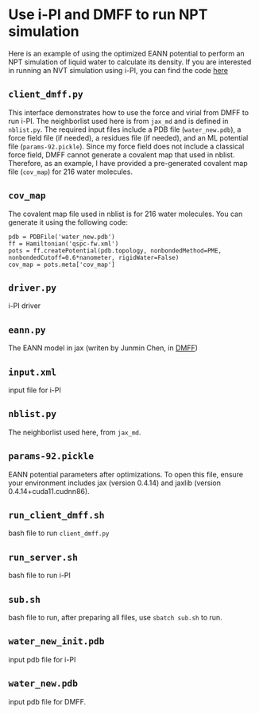 # Use i-PI and DMFF to run NPT simulation

Here is an example of using the optimized EANN potential to perform an NPT simulation of liquid water to calculate its density. If you are interested in running an NVT simulation using i-PI, you can find the code [here](https://github.com/plumbum082/water_classical_md/tree/main)

## `client_dmff.py`

This interface demonstrates how to use the force and virial from DMFF to run i-PI. The neighborlist used here is from  `jax_md` and is defined in `nblist.py`. The required input files include a PDB file (`water_new.pdb`), a force field file (if needed), a residues file (if needed), and an ML potential file (`params-92.pickle`). Since my force field does not include a classical force field, DMFF cannot generate a covalent map that used in nblist. Therefore, as an example, I have provided a pre-generated covalent map file (`cov_map`) for 216 water molecules.

## `cov_map`

The covalent map file used in nblist is for 216 water molecules. You can generate it using the following code:

```
pdb = PDBFile('water_new.pdb')
ff = Hamiltonian('qspc-fw.xml')
pots = ff.createPotential(pdb.topology, nonbondedMethod=PME, nonbondedCutoff=0.6*nanometer, rigidWater=False)
cov_map = pots.meta['cov_map']
```

## `driver.py`

i-PI driver

## `eann.py`

The EANN model in jax (writen by Junmin Chen, in [DMFF](https://github.com/deepmodeling/DMFF/blob/master/docs/user_guide/4.4MLForce.md))

## `input.xml`

input file for i-PI

## `nblist.py`

The neighborlist used here, from `jax_md`.

## `params-92.pickle`

EANN potential parameters after optimizations. To open this file, ensure your environment includes jax (version 0.4.14) and jaxlib (version 0.4.14+cuda11.cudnn86).

## `run_client_dmff.sh`

bash file to run `client_dmff.py`

## `run_server.sh`

bash file to run i-PI

## `sub.sh`

bash file to run, after preparing all files, use `sbatch sub.sh` to run.

## `water_new_init.pdb`

input pdb file for i-PI

## `water_new.pdb`

input pdb file for DMFF.

